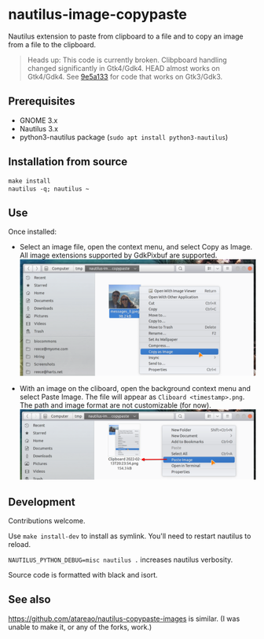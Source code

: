 # nautilus-image-copypaste

Nautilus extension to paste from clipboard to a file and to copy an image from a file to the
clipboard.

> Heads up: This code is currently broken. Clibpboard handling changed significantly in Gtk4/Gdk4. HEAD almost works on Gtk4/Gdk4. See [9e5a133](https://github.com/reece/nautilus-image-copypaste/tree/9e5a1337e5fd8a8059968877f0c014e707c9e24c) for code that works on Gtk3/Gdk3.

## Prerequisites

* GNOME 3.x
* Nautilus 3.x
* python3-nautilus package (`sudo apt install python3-nautilus`)

## Installation from source

    make install
    nautilus -q; nautilus ~

## Use

Once installed:

* Select an image file, open the context menu, and select Copy as Image.  All image extensions
  supported by GdkPixbuf are supported.
  ![screenshot](data/copy.png)

* With an image on the cliboard, open the background context menu and select Paste Image.  The file
  will appear as `Cliboard <timestamp>.png`. The path and image format are not customizable (for
  now).
  ![screenshot](data/paste.png)


## Development

Contributions welcome.

Use `make install-dev` to install as symlink.  You'll need to restart nautilus to reload.

`NAUTILUS_PYTHON_DEBUG=misc nautilus .` increases nautilus verbosity.

Source code is formatted with black and isort.

## See also

https://github.com/atareao/nautilus-copypaste-images is similar. (I was
unable to make it, or any of the forks, work.)
